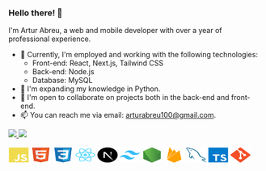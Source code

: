 ### Hello there! 👋

I'm Artur Abreu, a web and mobile developer with over a year of professional experience.

- 🔭 Currently, I'm employed and working with the following technologies:
  - Front-end: React, Next.js, Tailwind CSS
  - Back-end: Node.js
  - Database: MySQL
- 🌱 I'm expanding my knowledge in Python.
- 👯 I'm open to collaborate on projects both in the back-end and front-end.
- 📫 You can reach me via email: arturabreu100@gmail.com.

<div>
  <a href="https://github.com/arturabreudev">
    <img height="180em" src="https://github-readme-stats.vercel.app/api?username=arturabreudev&show_icons=true&theme=tokyonight&include_all_commits=true&count_private=true"/>
    <img height="180em" src="https://github-readme-stats.vercel.app/api/top-langs/?username=arturabreudev&layout=compact&langs_count=6&theme=tokyonight"/>
  </a>
</div>

<div style="display: inline_block"><br>
  <a href="https://developer.mozilla.org/en-US/docs/Web/JavaScript" target="_blank"><img align="center" alt="JavaScript" height="30" width="40" src="https://raw.githubusercontent.com/devicons/devicon/master/icons/javascript/javascript-plain.svg"></a>
  <a href="https://developer.mozilla.org/en-US/docs/Web/HTML" target="_blank"><img align="center" alt="HTML5" height="30" width="40" src="https://raw.githubusercontent.com/devicons/devicon/master/icons/html5/html5-original.svg"></a>
  <a href="https://developer.mozilla.org/en-US/docs/Web/CSS" target="_blank"><img align="center" alt="CSS3" height="30" width="40" src="https://raw.githubusercontent.com/devicons/devicon/master/icons/css3/css3-original.svg"></a>
  <a href="https://reactjs.org/" target="_blank"><img align="center" alt="React" height="30" width="40" src="https://raw.githubusercontent.com/devicons/devicon/master/icons/react/react-original.svg"></a>
  <a href="https://nextjs.org/" target="_blank"><img align="center" alt="Next.js" height="30" width="40" src="https://raw.githubusercontent.com/devicons/devicon/master/icons/nextjs/nextjs-original.svg"></a>
  <a href="https://tailwindcss.com/" target="_blank"><img align="center" alt="Tailwind CSS" height="30" width="40" src="https://raw.githubusercontent.com/devicons/devicon/master/icons/tailwindcss/tailwindcss-original.svg"></a>
  <a href="https://nodejs.org/" target="_blank"><img align="center" alt="Node.js" height="30" width="40" src="https://raw.githubusercontent.com/devicons/devicon/master/icons/nodejs/nodejs-original.svg"></a>
  <a href="https://firebase.google.com/" target="_blank"><img align="center" alt="Firebase" height="30" width="40" src="https://raw.githubusercontent.com/devicons/devicon/master/icons/firebase/firebase-plain.svg"></a>
  <a href="https://www.mysql.com/" target="_blank"><img align="center" alt="MySQL" height="30" width="40" src="https://raw.githubusercontent.com/devicons/devicon/master/icons/mysql/mysql-original.svg"></a>
  <a href="https://www.typescriptlang.org/" target="_blank"><img align="center" alt="TypeScript" height="30" width="40" src="https://raw.githubusercontent.com/devicons/devicon/master/icons/typescript/typescript-original.svg"></a>
  <a href="https://git-scm.com/" target="_blank"><img align="center" alt="Git" height="30" width="40" src="https://raw.githubusercontent.com/devicons/devicon/master/icons/git/git-original.svg"></a>
</div>
